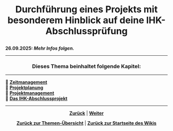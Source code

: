 # <p align="center">Durchführung eines Projekts mit besonderem Hinblick auf deine IHK-Abschlussprüfung</p>
<!--
Stand Mai 2025:

-> alte Unterpunkte müssen noch angepasst / ggf. um weitere Kapitel ergänzt / Reihenfolge überarbeitet werden:

1. Zeitmanagement
2. Projektplanung
    2.1 Projektantrag
3. Projektmanagement
4. Projektphasen
(5. Projektstruktur)
(6. Projektziele)
(7. Projektbudget)
(8. Projektcontrolling)
5. Projektabschluss

-> Einleitung zum Thema
-> Kapitelübersicht in korrektes Format bringen 

Stand 29.09.25: Reihenfolge/Ordnerstrukturen samt Übersichten wurden angepasst; Inhalte müssen weiterhin überarbeitet/ggf. umverteilt werden-->

**26.09.2025: _Mehr Infos folgen._**

---

### <p align="center">Dieses Thema beinhaltet folgende Kapitel:</p>

---

🔹 [**Zeitmanagement**](/docs/07-projekte/01-projektarbeit/01-zeitmanagement/README.md)<br>
🔹 [**Projektplanung**](/docs/07-projekte/01-projektarbeit/02-planung/README.md) <br>
🔹 [**Projektmanagement**](/docs/projekte/01-projektarbeit/03-projektmanagement/README.md) <br>
🔹 [**Das IHK-Abschlussprojekt**](/docs/07-projekte/01-projektarbeit/04-abschlussprojekt/README.md) <br>

---

<p align="center">
<a href="/docs/07-projekte/README.md"><strong>Zurück</strong></a> | 
<a href="/docs/07-projekte/01-projektarbeit/01-zeitmanagement/README.md"><strong>Weiter</strong></a>
</p>

<p align="center">
<a href="/docs/07-projekte/README.md/#dieser-themenbereich-beinhaltet-folgende-themen"><strong>Zurück zur Themen-Übersicht</strong></a> | <a href="/docs/00-willkommen/README.md"><strong>Zurück zur Startseite des Wikis</strong></a>
</p>